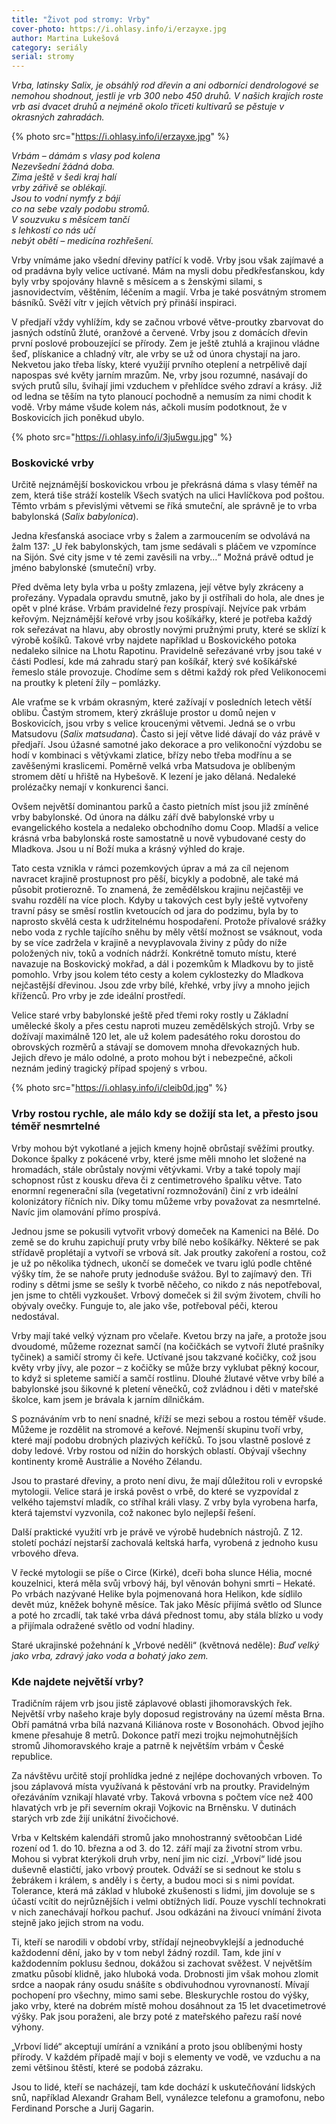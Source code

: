 ```yaml
---
title: "Život pod stromy: Vrby"
cover-photo: https://i.ohlasy.info/i/erzayxe.jpg
author: Martina Lukešová
category: seriály
serial: stromy
---
```


*Vrba, latinsky Salix, je obsáhlý rod dřevin a ani odborníci dendrologové se nemohou shodnout, jestli je vrb 300 nebo 450 druhů. V našich krajích roste vrb asi dvacet druhů a nejméně okolo třiceti kultivarů se pěstuje v okrasných zahradách.*

{% photo src="https://i.ohlasy.info/i/erzayxe.jpg" %}

_Vrbám – dámám s vlasy pod kolena  
Nezevšední žádná doba.  
Zima ještě v šedi kraj halí  
vrby zářivě se oblékají.  
Jsou to vodní nymfy z bájí  
co na sebe vzaly podobu stromů.  
V souzvuku s měsícem tančí  
s lehkostí co nás učí  
nebýt obětí – medicína rozhřešení._

Vrby vnímáme jako všední dřeviny patřící k vodě. Vrby jsou však zajímavé a od pradávna byly velice uctívané. Mám na mysli dobu předkřesťanskou, kdy byly vrby spojovány hlavně s měsícem a s ženskými silami, s jasnovidectvím, věštěním, léčením a magií. Vrba je také posvátným stromem básníků. Svěží vítr v jejích větvích prý přináší inspiraci.

V předjaří vždy vyhlížím, kdy se začnou vrbové větve-proutky zbarvovat do jasných odstínů žluté, oranžové a červené. Vrby jsou z domácích dřevin první poslové probouzející se přírody. Zem je ještě ztuhlá a krajinou vládne šeď, plískanice a chladný vítr, ale vrby se už od února chystají na jaro. Nekvetou jako třeba lísky, které využijí prvního oteplení a netrpělivě dají napospas své květy jarním mrazům. Ne, vrby jsou rozumné, nasávají do svých prutů sílu, švihají jimi vzduchem v přehlídce svého zdraví a krásy. Již od ledna se těším na tyto planoucí pochodně a nemusím za nimi chodit k vodě. Vrby máme všude kolem nás, ačkoli musím podotknout, že v Boskovicích jich poněkud ubylo.

{% photo src="https://i.ohlasy.info/i/3ju5wgu.jpg" %}

### Boskovické vrby

Určitě nejznámější boskovickou vrbou je překrásná dáma s vlasy téměř na zem, která tiše stráží kostelík Všech svatých na ulici Havlíčkova pod poštou. Těmto vrbám s převislými větvemi se říká smuteční, ale správně je to vrba babylonská (_Salix babylonica_). 

Jedna křesťanská asociace vrby s žalem a zarmoucením se odvolává na žalm 137: „U řek babylonských, tam jsme sedávali s pláčem ve vzpomínce na Sijón. Své city jsme v té zemi zavěsili na vrby…“ Možná právě odtud je jméno babylonské (smuteční) vrby. 

Před dvěma lety byla vrba u pošty zmlazena, její větve byly zkráceny a prořezány. Vypadala opravdu smutně, jako by ji ostříhali do hola, ale dnes je opět v plné kráse. Vrbám pravidelné řezy prospívají. Nejvíce pak vrbám keřovým. Nejznámější keřové vrby jsou košíkářky, které je potřeba každý rok seřezávat na hlavu, aby obrostly novými pružnými pruty, které se sklízí k výrobě košíků. Takové vrby najdete například u Boskovického potoka nedaleko silnice na Lhotu Rapotinu. Pravidelně seřezávané vrby jsou také v části Podlesí, kde má zahradu starý pan košíkář, který své košíkářské řemeslo stále provozuje. Chodíme sem s dětmi každý rok před Velikonocemi na proutky k pletení žíly – pomlázky.

Ale vraťme se k vrbám okrasným, které zažívají v posledních letech větší oblibu. Častým stromem, který zkrášluje prostor u domů nejen v Boskovicích, jsou vrby s velice kroucenými větvemi. Jedná se o vrbu Matsudovu (_Salix matsudana_). Často si její větve lidé dávají do váz právě v předjaří. Jsou úžasné samotné jako dekorace a pro velikonoční výzdobu se hodí v kombinaci s větývkami zlatice, břízy nebo třeba modřínu a se zavěšenými kraslicemi. Poměrně velká vrba Matsudova je oblíbeným stromem dětí u hřiště na Hybešově. K lezení je jako dělaná. Nedaleké prolézačky nemají v konkurenci šanci.

Ovšem největší dominantou parků a často pietních míst jsou již zmíněné vrby babylonské. Od února na dálku září dvě babylonské vrby u evangelického kostela a nedaleko obchodního domu Coop. Mladší a velice krásná vrba babylonská roste samostatně u nově vybudované cesty do Mladkova. Jsou u ní Boží muka a krásný výhled do kraje. 

Tato cesta vznikla v rámci pozemkových úprav a má za cíl nejenom navracet krajině prostupnost pro pěší, bicykly a podobně, ale také má působit protierozně. To znamená, že zemědělskou krajinu nejčastěji ve svahu rozdělí na více ploch. Kdyby u takových cest byly ještě vytvořeny travní pásy se směsí rostlin kvetoucích od jara do podzimu, byla by to naprosto skvělá cesta k udržitelnému hospodaření. Protože přívalové srážky nebo voda z rychle tajícího sněhu by měly větší možnost se vsáknout, voda by se více zadržela v krajině a nevyplavovala živiny z půdy do níže položených niv, toků a vodních nádrží. Konkrétně tomuto místu, které navazuje na Boskovický mokřad, a dál i pozemkům k Mladkovu by to jistě pomohlo. Vrby jsou kolem této cesty a kolem cyklostezky do Mladkova nejčastější dřevinou. Jsou zde vrby bílé, křehké, vrby jívy a mnoho jejich kříženců. Pro vrby je zde ideální prostředí.

Velice staré vrby babylonské ještě před třemi roky rostly u Základní umělecké školy a přes cestu naproti muzeu zemědělských strojů. Vrby se dožívají maximálně 120 let, ale už kolem padesátého roku dorostou do obrovských rozměrů a stávají se domovem mnoha dřevokazných hub. Jejich dřevo je málo odolné, a proto mohou být i nebezpečné, ačkoli neznám jediný tragický případ spojený s vrbou.

{% photo src="https://i.ohlasy.info/i/cleib0d.jpg" %}

### Vrby rostou rychle, ale málo kdy se dožijí sta let, a přesto jsou téměř nesmrtelné

Vrby mohou být vykotlané a jejich kmeny hojně obrůstají svěžími proutky. Dokonce špalky z pokácené vrby, které jsme měli mnoho let složené na hromadách, stále obrůstaly novými větývkami. Vrby a také topoly mají schopnost růst z kousku dřeva či z centimetrového špalíku větve. Tato enormní regenerační síla (vegetativní rozmnožování) činí z vrb ideální kolonizátory říčních niv. Díky tomu můžeme vrby považovat za nesmrtelné. Navíc jim olamování přímo prospívá.

Jednou jsme se pokusili vytvořit vrbový domeček na Kamenici na Bělé. Do země se do kruhu zapichují pruty vrby bílé nebo košíkářky. Některé se pak střídavě proplétají a vytvoří se vrbová sít. Jak proutky zakoření a rostou, což je už po několika týdnech, ukončí se domeček ve tvaru iglú podle chtěné výšky tím, že se nahoře pruty jednoduše svážou. Byl to zajímavý den. Tři rodiny s dětmi jsme se sešly k tvorbě něčeho, co nikdo z nás nepotřeboval, jen jsme to chtěli vyzkoušet. Vrbový domeček si žil svým životem, chvíli ho obývaly ovečky. Funguje to, ale jako vše, potřeboval péči, kterou nedostával. 

Vrby mají také velký význam pro včelaře. Kvetou brzy na jaře, a protože jsou dvoudomé, můžeme rozeznat samčí (na kočičkách se vytvoří žluté prašníky tyčinek) a samičí stromy či keře. Uctívané jsou takzvané kočičky, což jsou květy vrby jívy, ale pozor – z kočičky se může brzy vyklubat pěkný kocour, to když si spleteme samičí a samčí rostlinu. Dlouhé žlutavé větve vrby bílé a babylonské jsou šikovné k pletení věnečků, což zvládnou i děti v mateřské školce, kam jsem je brávala k jarním dílničkám.

S poznáváním vrb to není snadné, kříží se mezi sebou a rostou téměř všude. Můžeme je rozdělit na stromové a keřové. Nejmenší skupinu tvoří vrby, které mají podobu drobných plazivých keříčků. To jsou vlastně poslové z doby ledové. Vrby rostou od nížin do horských oblastí. Obývají všechny kontinenty kromě Austrálie a Nového Zélandu.

Jsou to prastaré dřeviny, a proto není divu, že mají důležitou roli v evropské mytologii. Velice stará je irská pověst o vrbě, do které se vyzpovídal z velkého tajemství mladík, co stříhal králi vlasy. Z vrby byla vyrobena harfa, která tajemství vyzvonila, což nakonec bylo nejlepší řešení. 

Další praktické využití vrb je právě ve výrobě hudebních nástrojů. Z 12. století pochází nejstarší zachovalá keltská harfa, vyrobená z jednoho kusu vrbového dřeva. 

V řecké mytologii se píše o Circe (Kirké), dceři boha slunce Hélia, mocné kouzelnici, která měla svůj vrbový háj, byl věnován bohyni smrti – Hekaté. Po vrbách nazývané Helike byla pojmenovaná hora Helikon, kde sídlilo devět múz, kněžek bohyně měsíce. Tak jako Měsíc přijímá světlo od Slunce a poté ho zrcadlí, tak také vrba dává přednost tomu, aby stála blízko u vody a přijímala odražené světlo od vodní hladiny. 

Staré ukrajinské požehnání k „Vrbové neděli“ (květnová neděle): 
_Buď velký jako vrba, zdravý jako voda a bohatý jako zem._ 

### Kde najdete největší vrby?

Tradičním rájem vrb jsou jistě záplavové oblasti jihomoravských řek. Největší vrby našeho kraje byly doposud registrovány na území města Brna. Obří památná vrba bílá nazvaná Kiliánova roste v Bosonohách. Obvod jejího kmene přesahuje 8 metrů. Dokonce patří mezi trojku nejmohutnějších stromů Jihomoravského kraje a patrně k největším vrbám v České republice. 

Za návštěvu určitě stojí prohlídka jedné z nejlépe dochovaných vrboven. To jsou záplavová místa využívaná k pěstování vrb na proutky. Pravidelným ořezáváním vznikají hlavaté vrby. Taková vrbovna s počtem více než 400 hlavatých vrb je při severním okraji Vojkovic na Brněnsku. V dutinách starých vrb zde žijí unikátní živočichové.

Vrba v Keltském kalendáři stromů jako mnohostranný světoobčan
Lidé rození od 1. do 10. března a od 3. do 12. září mají za životní strom vrbu. Mohou si vybrat kterýkoli druh vrby, není jim nic cizí. „Vrboví“ lidé jsou duševně elastičtí, jako vrbový proutek. Odváží se si sednout ke stolu s žebrákem i králem, s anděly i s čerty, a budou moci si s nimi povídat. Tolerance, která má základ v hluboké zkušenosti s lidmi, jim dovoluje se s účastí vcítit do nejrůznějších i velmi obtížných lidí. Pouze vyschlí technokrati v nich zanechávají hořkou pachuť. Jsou odkázáni na živoucí vnímání života stejně jako jejich strom na vodu.

Ti, kteří se narodili v období vrby, střídají nejneobvyklejší a jednoduché každodenní dění, jako by v tom nebyl žádný rozdíl. Tam, kde jiní v každodenním poklusu šednou, dokážou si zachovat svěžest. V největším zmatku působí klidně, jako hluboká voda. Drobnosti jim však mohou zlomit srdce a naopak rány osudu snášíte s obdivuhodnou vyrovnaností. Mívají pochopení pro všechny, mimo sami sebe. Bleskurychle rostou do výšky, jako vrby, které na dobrém místě mohou dosáhnout za 15 let dvacetimetrové výšky. Pak jsou poraženi, ale brzy poté z mateřského pařezu raší nové výhony.

„Vrboví lidé“ akceptují umírání a vznikání a proto jsou oblíbenými hosty přírody. V každém případě mají v boji s elementy ve vodě, ve vzduchu a na zemi většinou štěstí, které se podobá zázraku.

Jsou to lidé, kteří se nacházejí, tam kde dochází k uskutečňování lidských snů, například Alexandr Graham Bell, vynálezce telefonu a gramofonu, nebo Ferdinand Porsche a Jurij Gagarin.
